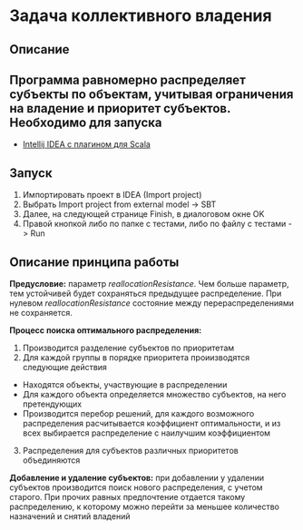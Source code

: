 Задaча кoллективнoго влaдения
===================
Описание
-------
Программа равномерно распределяет субъекты по объектам, учитывая ограничения на владение и приоритет субъектов.
Необходимо для запуска
-----------
 - [Intellij IDEA с плагином для Scala](https://www.jetbrains.com/idea/) 

Запуск
------
1. Импортировать проект в IDEA (Import project)
2. Выбрать Import project from external model -> SBT
3. Далее, на следующей странице Finish, в диалоговом окне OK
4. Правой кнопкой либо по папке с тестами, либо по файлу с тестами -> Run

Описание принципа работы
----------------------
**Предусловие:** параметр *reallocationResistance*. Чем больше параметр, тем устойчивей будет сохраняться предыдущее распределение. При нулевом *reallocationResistance* состояние между перераспределениями не сохраняется.

**Процесс поиска оптимального распределения:**

1. Производится разделение субъектов по приоритетам
2. Для каждой группы в порядке приоритета проиизводятся следующие действия
 * Находятся объекты, участвующие в распределении
 * Для каждого объекта определяется множество субъектов, на него претендующих 
 * Производится перебор решений, для каждого возможного распределения расчитывается коэффициент оптимальности, и из всех выбирается распределение с наилучшим коэффициентом
3. Распределения для субъектов различных приоритетов объединяются

**Добавление и удаление субъектов:** при добавлении у удалении субъектов производится поиск нового распределения, с учетом старого. При прочих равных предпочтение отдается такому распределению, к которому можно перейти за меньшее количество назначений и снятий владений

